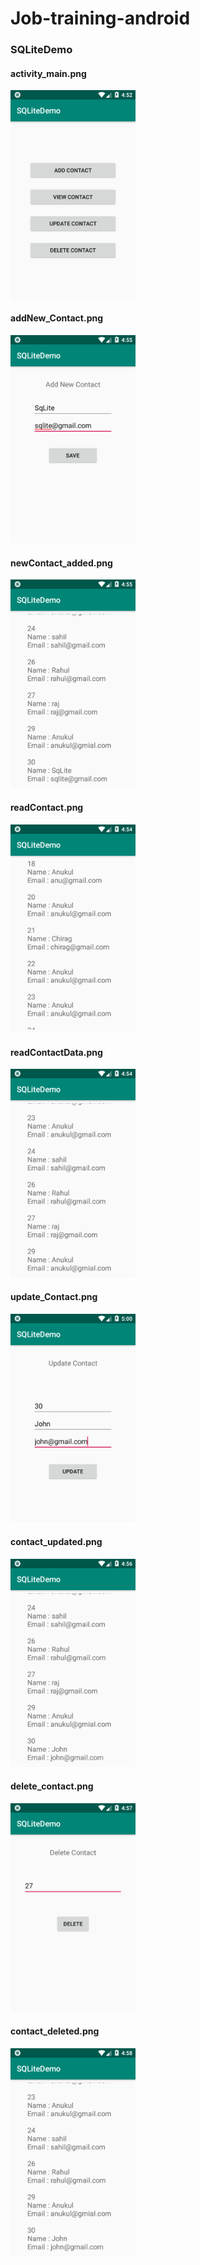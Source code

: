 # Job-training-android
<h3>SQLiteDemo</h3>

<h4>activity_main.png</h4>
<img src="screenshot/activity_main.png" width=200 ,height=200 />

<h4>addNew_Contact.png</h4>
<img src="screenshot/addNew_Contact.png" width=200 ,height=200 />

<h4>newContact_added.png</h4>
<img src="screenshot/newContact_added.png" width=200 ,height=200 />

<h4>readContact.png</h4>
<img src="screenshot/readContact.png" width=200 ,height=200 />

<h4>readContactData.png</h4>
<img src="screenshot/readContactData.png" width=200 ,height=200 />

<h4>update_Contact.png</h4>
<img src="screenshot/update_Contact.png" width=200 ,height=200 />

<h4>contact_updated.png</h4>
<img src="screenshot/contact_updated.png" width=200 ,height=200 />

<h4>delete_contact.png</h4>
<img src="screenshot/delete_contact.png" width=200 ,height=200 />

<h4>contact_deleted.png</h4>
<img src="screenshot/contact_deleted.png" width=200 ,height=200 />


